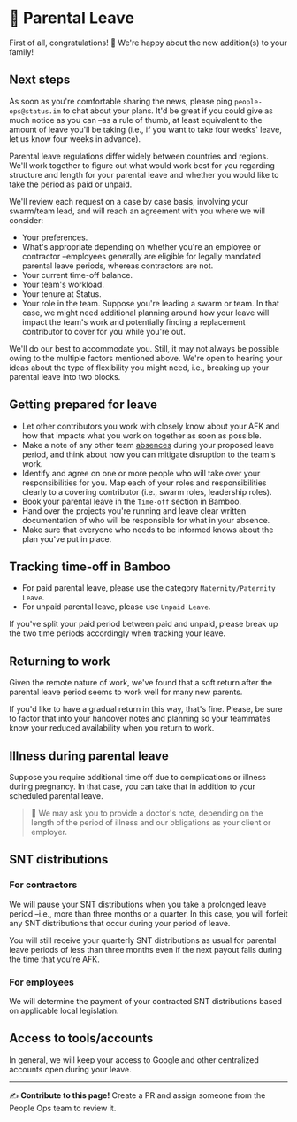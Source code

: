 # 🐣 Parental Leave

First of all, congratulations! 🎊 We're happy about the new addition(s) to your family!

## Next steps

As soon as you're comfortable sharing the news, please ping `people-ops@status.im` to chat about your plans. It'd be great if you could give as much notice as you can –as a rule of thumb, at least equivalent to the amount of leave you'll be taking (i.e., if you want to take four weeks' leave, let us know four weeks in advance).

Parental leave regulations differ widely between countries and regions. We'll work together to figure out what would work best for you regarding structure and length for your parental leave and whether you would like to take the period as paid or unpaid.

We'll review each request on a case by case basis, involving your swarm/team lead, and will reach an agreement with you where we will consider:

   * Your preferences.
   * What's appropriate depending on whether you're an employee or contractor –employees generally are eligible for legally mandated parental leave periods, whereas contractors are not.
   * Your current time-off balance.
   * Your team's workload.
   * Your tenure at Status.
   * Your role in the team. Suppose you're leading a swarm or team. In that case, we might need additional planning around how your leave will impact the team's work and potentially finding a replacement contributor to cover for you while you're out.

We'll do our best to accommodate you. Still, it may not always be possible owing to the multiple factors mentioned above. We're open to hearing your ideas about the type of flexibility you might need, i.e., breaking up your parental leave into two blocks.

## Getting prepared for leave

   * Let other contributors you work with closely know about your AFK and how that impacts what you work on together as soon as possible.
   * Make a note of any other team [absences](https://statusim.bamboohr.com/calendar) during your proposed leave period, and think about how you can mitigate disruption to the team's work.
   * Identify and agree on one or more people who will take over your responsibilities for you. Map each of your roles and responsibilities clearly to a covering contributor (i.e., swarm roles, leadership roles).
   * Book your parental leave in the `Time-off` section in Bamboo.
   * Hand over the projects you're running and leave clear written documentation of who will be responsible for what in your absence.
   * Make sure that everyone who needs to be informed knows about the plan you've put in place.

## Tracking time-off in Bamboo

   * For paid parental leave, please use the category `Maternity/Paternity Leave`.
   * For unpaid parental leave, please use `Unpaid Leave`.

If you've split your paid period between paid and unpaid, please break up the two time periods accordingly when tracking your leave.

## Returning to work

Given the remote nature of work, we've found that a soft return after the parental leave period seems to work well for many new parents. 

If you'd like to have a gradual return in this way, that's fine. Please, be sure to factor that into your handover notes and planning so your teammates know your reduced availability when you return to work.

## Illness during parental leave

Suppose you require additional time off due to complications or illness during pregnancy. In that case, you can take that in addition to your scheduled parental leave. 

> 🙏 We may ask you to provide a doctor's note, depending on the length of the period of illness and our obligations as your client or employer.

## SNT distributions

### For contractors

We will pause your SNT distributions when you take a prolonged leave period –i.e., more than three months or a quarter. In this case, you will forfeit any SNT distributions that occur during your period of leave.

You will still receive your quarterly SNT distributions as usual for parental leave periods of less than three months even if the next payout falls during the time that you're AFK.

### For employees

We will determine the payment of your contracted SNT distributions based on applicable local legislation.

## Access to tools/accounts

In general, we will keep your access to Google and other centralized accounts open during your leave.


*****

✍️ **Contribute to this page!** Create a PR and assign someone from the People Ops team to review it.
